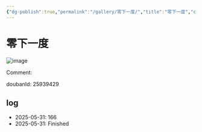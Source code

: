 ```yaml
---
{"dg-publish":true,"permalink":"/gallery/零下一度/","title":"零下一度","created":"2025-06-16T14:31:18.735+08:00"}
---
```



# 零下一度

![image](https://hiraeth-picbed.oss-cn-beijing.aliyuncs.com/20250531154151.webp)

Comment: 



doubanId: 25939429

## log

- 2025-05-31: 166
- 2025-05-31: Finished
